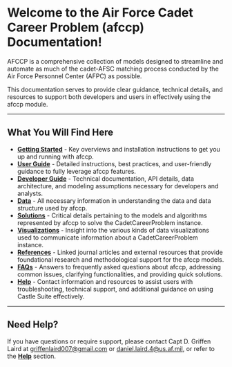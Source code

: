 # Welcome to the Air Force Cadet Career Problem (afccp) Documentation!

AFCCP is a comprehensive collection of models designed to streamline and automate as much of the cadet-AFSC matching
process conducted by the Air Force Personnel Center (AFPC) as possible.

This documentation serves to provide clear guidance, technical details, and resources to support both developers and 
users in effectively using the afccp module.

---

## What You Will Find Here

* **[Getting Started](getting-started.md)** - Key overviews and installation instructions to get you up and running with afccp.
* **[User Guide](user-guide.md)** - Detailed instructions, best practices, and user-friendly guidance to fully leverage afccp features.
* **[Developer Guide](developer-guide.md)** - Technical documentation, API details, data architecture, and modeling assumptions necessary for developers and analysts.
* **[Data](user-guide.md)** - All necessary information in understanding the data and data structure used by afccp.
* **[Solutions](user-guide.md)** - Critical details pertaining to the models and algorithms represented by afccp to solve the CadetCareerProblem instance.
* **[Visualizations](user-guide.md)** - Insight into the various kinds of data visualizations used to communicate information about a CadetCareerProblem instance.
* **[References](references.md)** - Linked journal articles and external resources that provide foundational research and methodological support for the afccp models.
* **[FAQs](faq.md)** - Answers to frequently asked questions about afccp, addressing common issues, clarifying functionalities, and providing quick solutions.
* **[Help](help.md)** - Contact information and resources to assist users with troubleshooting, technical support, and additional guidance on using Castle Suite effectively.

---

## Need Help?

If you have questions or require support, please contact Capt D. Griffen Laird at 
[griffenlaird007@gmail.com](mailto:griffenlaird007@gmail.com) or 
[daniel.laird.4@us.af.mil](mailto:daniel.laird.4@us.af.mil), or refer to the **[Help](help.md)** section.